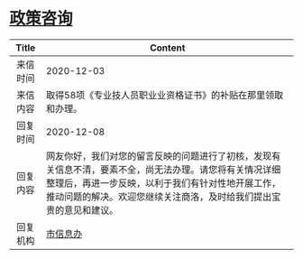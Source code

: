 # [政策咨询](http://www.shangluo.gov.cn/zmhd/ldxxxx.jsp?urltype=leadermail.LeaderMailContentUrl&wbtreeid=1112&leadermailid=6667)

| Title |                                                     Content                                                      |
|:-----:|------------------------------------------------------------------------------------------------------------------|
| 来信时间  | 2020-12-03                                                                                                       |
| 来信内容  | 取得58项《专业技人员职业业资格证书》的补贴在那里领取和办理。                                                                                  |
| 回复时间  | 2020-12-08                                                                                                       |
| 回复内容  | 网友你好，我们对您的留言反映的问题进行了初核，发现有关信息不清，要素不全，尚无法办理。请您将有关情况详细整理后，再进一步反映，以利于我们有针对性地开展工作，推动问题的解决。欢迎您继续关注商洛，及时给我们提出宝贵的意见和建议。 |
| 回复机构  | [市信息办](../../category/agencies/市信息办.md)                                                                          |